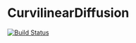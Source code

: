 # CurvilinearDiffusion

[![Build Status](https://github.com/smil/CurvilinearDiffusion.jl/actions/workflows/CI.yml/badge.svg?branch=main)](https://github.com/smil/CurvilinearDiffusion.jl/actions/workflows/CI.yml?query=branch%3Amain)
